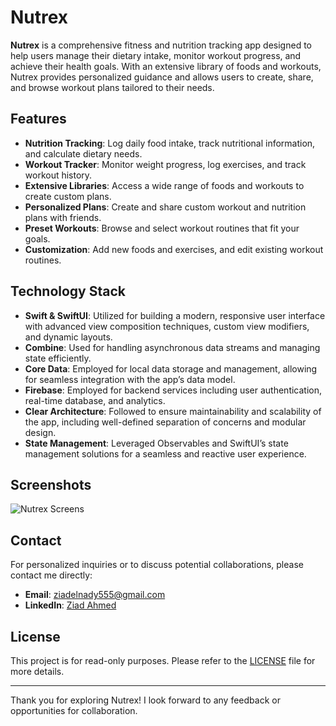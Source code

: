 # Nutrex

**Nutrex** is a comprehensive fitness and nutrition tracking app designed to help users manage their dietary intake, monitor workout progress, and achieve their health goals. With an extensive library of foods and workouts, Nutrex provides personalized guidance and allows users to create, share, and browse workout plans tailored to their needs.

## Features

- **Nutrition Tracking**: Log daily food intake, track nutritional information, and calculate dietary needs.
- **Workout Tracker**: Monitor weight progress, log exercises, and track workout history.
- **Extensive Libraries**: Access a wide range of foods and workouts to create custom plans.
- **Personalized Plans**: Create and share custom workout and nutrition plans with friends.
- **Preset Workouts**: Browse and select workout routines that fit your goals.
- **Customization**: Add new foods and exercises, and edit existing workout routines.

## Technology Stack

- **Swift & SwiftUI**: Utilized for building a modern, responsive user interface with advanced view composition techniques, custom view modifiers, and dynamic layouts.
- **Combine**: Used for handling asynchronous data streams and managing state efficiently.
- **Core Data**: Employed for local data storage and management, allowing for seamless integration with the app’s data model.
- **Firebase**: Employed for backend services including user authentication, real-time database, and analytics.
- **Clear Architecture**: Followed to ensure maintainability and scalability of the app, including well-defined separation of concerns and modular design.
- **State Management**: Leveraged Observables and SwiftUI’s state management solutions for a seamless and reactive user experience.

## Screenshots

![Nutrex Screens](https://github.com/user-attachments/assets/d17d9cd5-e33a-4b83-a0f8-ba9f37a0c8fc)

## Contact

For personalized inquiries or to discuss potential collaborations, please contact me directly:

- **Email**: [ziadelnady555@gmail.com](ziadelnady555@gmail.com)
- **LinkedIn**: [Ziad Ahmed](www.linkedin.com/in/ziad-ahmed-said-ahmed)

## License

This project is for read-only purposes. Please refer to the [LICENSE](LICENSE) file for more details.

---

Thank you for exploring Nutrex! I look forward to any feedback or opportunities for collaboration.
